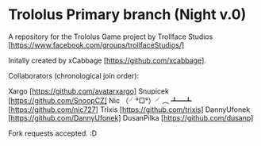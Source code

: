 Trololus Primary branch (Night v.0)
========

A repository for the Trololus Game project by Trollface Studios [https://www.facebook.com/groups/trollfaceStudios/]

Initally created by xCabbage 	[https://github.com/xcabbage].

Collaborators (chronological join order):

Xargo     						[https://github.com/avatarxargo]
Snupicek    					[https://github.com/SnoopCZ]
Nic  （╯°□°）╯︵ ┻━┻     			[https://github.com/nic727]
Trixis      					[https://github.com/trixis]
DannyUfonek      				[https://github.com/DannyUfonek]
DusanPilka      				[https://github.com/dusanp]

Fork requests accepted. :D